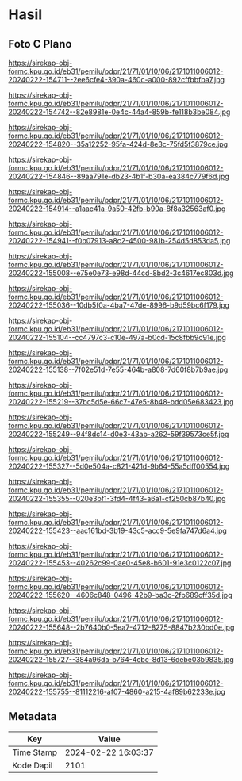 # Hasil

## Foto C Plano

https://sirekap-obj-formc.kpu.go.id/eb31/pemilu/pdpr/21/71/01/10/06/2171011006012-20240222-154711--2ee6cfe4-390a-460c-a000-892cffbbfba7.jpg

https://sirekap-obj-formc.kpu.go.id/eb31/pemilu/pdpr/21/71/01/10/06/2171011006012-20240222-154742--82e8981e-0e4c-44a4-859b-fe118b3be084.jpg

https://sirekap-obj-formc.kpu.go.id/eb31/pemilu/pdpr/21/71/01/10/06/2171011006012-20240222-154820--35a12252-95fa-424d-8e3c-75fd5f3879ce.jpg

https://sirekap-obj-formc.kpu.go.id/eb31/pemilu/pdpr/21/71/01/10/06/2171011006012-20240222-154846--89aa791e-db23-4b1f-b30a-ea384c779f6d.jpg

https://sirekap-obj-formc.kpu.go.id/eb31/pemilu/pdpr/21/71/01/10/06/2171011006012-20240222-154914--a1aac41a-9a50-42fb-b90a-8f8a32563af0.jpg

https://sirekap-obj-formc.kpu.go.id/eb31/pemilu/pdpr/21/71/01/10/06/2171011006012-20240222-154941--f0b07913-a8c2-4500-981b-254d5d853da5.jpg

https://sirekap-obj-formc.kpu.go.id/eb31/pemilu/pdpr/21/71/01/10/06/2171011006012-20240222-155008--e75e0e73-e98d-44cd-8bd2-3c4617ec803d.jpg

https://sirekap-obj-formc.kpu.go.id/eb31/pemilu/pdpr/21/71/01/10/06/2171011006012-20240222-155036--10db5f0a-4ba7-47de-8996-b9d59bc6f179.jpg

https://sirekap-obj-formc.kpu.go.id/eb31/pemilu/pdpr/21/71/01/10/06/2171011006012-20240222-155104--cc4797c3-c10e-497a-b0cd-15c8fbb9c91e.jpg

https://sirekap-obj-formc.kpu.go.id/eb31/pemilu/pdpr/21/71/01/10/06/2171011006012-20240222-155138--7f02e51d-7e55-464b-a808-7d60f8b7b9ae.jpg

https://sirekap-obj-formc.kpu.go.id/eb31/pemilu/pdpr/21/71/01/10/06/2171011006012-20240222-155219--37bc5d5e-66c7-47e5-8b48-bdd05e683423.jpg

https://sirekap-obj-formc.kpu.go.id/eb31/pemilu/pdpr/21/71/01/10/06/2171011006012-20240222-155249--94f8dc14-d0e3-43ab-a262-59f39573ce5f.jpg

https://sirekap-obj-formc.kpu.go.id/eb31/pemilu/pdpr/21/71/01/10/06/2171011006012-20240222-155327--5d0e504a-c821-421d-9b64-55a5dff00554.jpg

https://sirekap-obj-formc.kpu.go.id/eb31/pemilu/pdpr/21/71/01/10/06/2171011006012-20240222-155355--020e3bf1-3fd4-4f43-a6a1-cf250cb87b40.jpg

https://sirekap-obj-formc.kpu.go.id/eb31/pemilu/pdpr/21/71/01/10/06/2171011006012-20240222-155423--aac161bd-3b19-43c5-acc9-5e9fa747d6a4.jpg

https://sirekap-obj-formc.kpu.go.id/eb31/pemilu/pdpr/21/71/01/10/06/2171011006012-20240222-155453--40262c99-0ae0-45e8-b601-91e3c0122c07.jpg

https://sirekap-obj-formc.kpu.go.id/eb31/pemilu/pdpr/21/71/01/10/06/2171011006012-20240222-155620--4606c848-0496-42b9-ba3c-2fb689cff35d.jpg

https://sirekap-obj-formc.kpu.go.id/eb31/pemilu/pdpr/21/71/01/10/06/2171011006012-20240222-155648--2b7640b0-5ea7-4712-8275-8847b230bd0e.jpg

https://sirekap-obj-formc.kpu.go.id/eb31/pemilu/pdpr/21/71/01/10/06/2171011006012-20240222-155727--384a96da-b764-4cbc-8d13-6debe03b9835.jpg

https://sirekap-obj-formc.kpu.go.id/eb31/pemilu/pdpr/21/71/01/10/06/2171011006012-20240222-155755--81112216-af07-4860-a215-4af89b62233e.jpg


## Metadata

| Key        | Value               |
| ---------- | ------------------- |
| Time Stamp | 2024-02-22 16:03:37 |
| Kode Dapil | 2101                |



